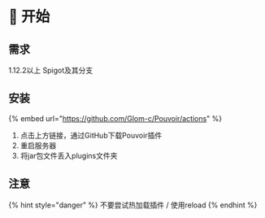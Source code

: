 # 👋 开始

## 需求

1.12.2以上 Spigot及其分支

## 安装

{% embed url="https://github.com/Glom-c/Pouvoir/actions" %}

1. 点击上方链接，通过GitHub下载Pouvoir插件
2. 重启服务器
3. 将jar包文件丢入plugins文件夹

## 注意

{% hint style="danger" %}
不要尝试热加载插件 / 使用reload
{% endhint %}

